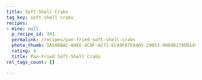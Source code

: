 ```yaml
---
title: Soft-Shell Crabs
tag_key: soft-shell crabs
recipes:
- mine: null
  p_recipe_id: 341
  permalink: /recipes/pan-fried-soft-shell-crabs
  photo_thumb: 5A508BAC-A8EE-4C8F-A271-EC49F87E8405-29053-0004B178DD145E01.jpg
  rating: 4
  title: Pan-Fried Soft-Shell Crabs
rel_tags_count: {}

---
```

